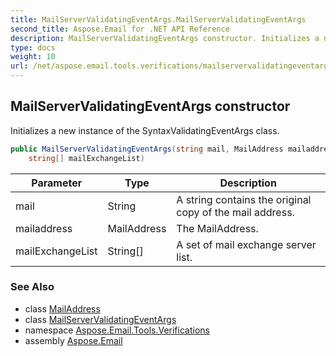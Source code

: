 ```yaml
---
title: MailServerValidatingEventArgs.MailServerValidatingEventArgs
second_title: Aspose.Email for .NET API Reference
description: MailServerValidatingEventArgs constructor. Initializes a new instance of the SyntaxValidatingEventArgs class
type: docs
weight: 10
url: /net/aspose.email.tools.verifications/mailservervalidatingeventargs/mailservervalidatingeventargs/
---
```

## MailServerValidatingEventArgs constructor

Initializes a new instance of the SyntaxValidatingEventArgs class.

```csharp
public MailServerValidatingEventArgs(string mail, MailAddress mailaddress, 
    string[] mailExchangeList)
```

| Parameter | Type | Description |
| --- | --- | --- |
| mail | String | A string contains the original copy of the mail address. |
| mailaddress | MailAddress | The MailAddress. |
| mailExchangeList | String[] | A set of mail exchange server list. |

### See Also

* class [MailAddress](../../../aspose.email/mailaddress/)
* class [MailServerValidatingEventArgs](../)
* namespace [Aspose.Email.Tools.Verifications](../../mailservervalidatingeventargs/)
* assembly [Aspose.Email](../../../)


